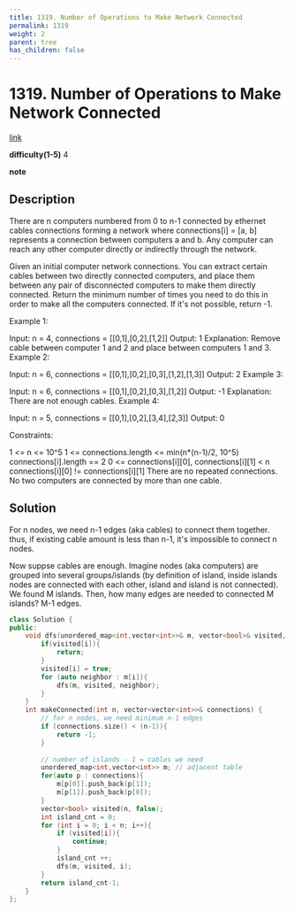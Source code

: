 ```yaml
---
title: 1319. Number of Operations to Make Network Connected
permalink: 1319
weight: 2
parent: tree
has_children: false
---
```

# 1319. Number of Operations to Make Network Connected
[link](https://leetcode.com/problems/number-of-operations-to-make-network-connected/)

**difficulty(1-5)**
4

**note**

## Description
There are n computers numbered from 0 to n-1 connected by ethernet cables connections forming a network where connections[i] = [a, b] represents a connection between computers a and b. Any computer can reach any other computer directly or indirectly through the network.

Given an initial computer network connections. You can extract certain cables between two directly connected computers, and place them between any pair of disconnected computers to make them directly connected. Return the minimum number of times you need to do this in order to make all the computers connected. If it's not possible, return -1. 

 

Example 1:



Input: n = 4, connections = [[0,1],[0,2],[1,2]]
Output: 1
Explanation: Remove cable between computer 1 and 2 and place between computers 1 and 3.
Example 2:



Input: n = 6, connections = [[0,1],[0,2],[0,3],[1,2],[1,3]]
Output: 2
Example 3:

Input: n = 6, connections = [[0,1],[0,2],[0,3],[1,2]]
Output: -1
Explanation: There are not enough cables.
Example 4:

Input: n = 5, connections = [[0,1],[0,2],[3,4],[2,3]]
Output: 0
 

Constraints:

1 <= n <= 10^5
1 <= connections.length <= min(n*(n-1)/2, 10^5)
connections[i].length == 2
0 <= connections[i][0], connections[i][1] < n
connections[i][0] != connections[i][1]
There are no repeated connections.
No two computers are connected by more than one cable.

## Solution
For n nodes, we need n-1 edges (aka cables) to connect them together. 
thus, if existing cable amount is less than n-1, it's impossible to connect n nodes. 

Now suppse cables are enough. 
Imagine nodes (aka computers) are grouped into several groups/islands (by definition of island, inside islands nodes are connected with each other, island and island is not connected). We found M islands. Then, how many edges are needed to connected M islands? M-1 edges. 

```c++
class Solution {
public:
    void dfs(unordered_map<int,vector<int>>& m, vector<bool>& visited, int i){
        if(visited[i]){
            return;
        }
        visited[i] = true;
        for (auto neighbor : m[i]){
            dfs(m, visited, neighbor);
        }
    }
    int makeConnected(int n, vector<vector<int>>& connections) {
        // for n nodes, we need minimum n-1 edges
        if (connections.size() < (n-1)){
            return -1;
        }
        
        // number of islands - 1 = cables we need
        unordered_map<int,vector<int>> m; // adjacent table
        for(auto p : connections){
            m[p[0]].push_back(p[1]);
            m[p[1]].push_back(p[0]);
        }
        vector<bool> visited(n, false);
        int island_cnt = 0;
        for (int i = 0; i < n; i++){
            if (visited[i]){
                continue;
            }
            island_cnt ++;
            dfs(m, visited, i);
        }
        return island_cnt-1;        
    }
};
```